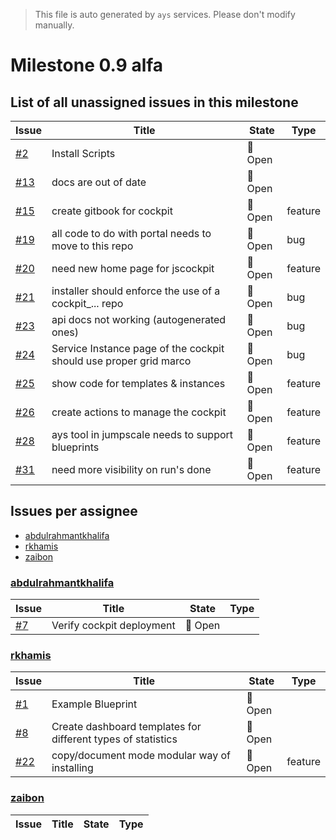 > This file is auto generated by `ays` services. Please don't modify manually.

# Milestone 0.9 alfa

## List of all unassigned issues in this milestone

|Issue|Title|State|Type|
|-----|-----|-----|---|
|[#2](https://github.com/jumpscale/jscockpit/issues/2)|Install Scripts|:red_circle: Open||
|[#13](https://github.com/jumpscale/jscockpit/issues/13)|docs are out of date|:red_circle: Open||
|[#15](https://github.com/jumpscale/jscockpit/issues/15)|create gitbook for cockpit|:red_circle: Open|feature|
|[#19](https://github.com/jumpscale/jscockpit/issues/19)|all code to do with portal needs to move to this repo|:red_circle: Open|bug|
|[#20](https://github.com/jumpscale/jscockpit/issues/20)|need new home page for jscockpit|:red_circle: Open|feature|
|[#21](https://github.com/jumpscale/jscockpit/issues/21)|installer should enforce the use of a cockpit_... repo|:red_circle: Open|bug|
|[#23](https://github.com/jumpscale/jscockpit/issues/23)|api docs not working (autogenerated ones)|:red_circle: Open|bug|
|[#24](https://github.com/jumpscale/jscockpit/issues/24)|Service Instance page of the cockpit should use proper grid marco|:red_circle: Open|bug|
|[#25](https://github.com/jumpscale/jscockpit/issues/25)|show code for templates & instances|:red_circle: Open|feature|
|[#26](https://github.com/jumpscale/jscockpit/issues/26)|create actions to manage the cockpit|:red_circle: Open|feature|
|[#28](https://github.com/jumpscale/jscockpit/issues/28)|ays tool in jumpscale needs to support blueprints|:red_circle: Open|feature|
|[#31](https://github.com/jumpscale/jscockpit/issues/31)|need more visibility on run's done|:red_circle: Open|feature|


## Issues per assignee
- [abdulrahmantkhalifa](#abdulrahmantkhalifa)
- [rkhamis](#rkhamis)
- [zaibon](#zaibon)



### [abdulrahmantkhalifa](https://github.com/abdulrahmantkhalifa)

|Issue|Title|State|Type|
|-----|-----|-----|----|
|[#7](https://github.com/jumpscale/jscockpit/issues/7)|Verify cockpit deployment|:red_circle: Open||


### [rkhamis](https://github.com/rkhamis)

|Issue|Title|State|Type|
|-----|-----|-----|----|
|[#1](https://github.com/jumpscale/jscockpit/issues/1)|Example Blueprint|:red_circle: Open||
|[#8](https://github.com/jumpscale/jscockpit/issues/8)|Create dashboard templates for different types of statistics|:red_circle: Open||
|[#22](https://github.com/jumpscale/jscockpit/issues/22)|copy/document mode modular way of installing|:red_circle: Open|feature|


### [zaibon](https://github.com/zaibon)

|Issue|Title|State|Type|
|-----|-----|-----|----|

